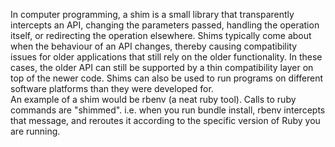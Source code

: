In computer programming, a shim is a small library that transparently intercepts an API, changing the parameters passed, handling the operation itself, or redirecting the operation elsewhere. Shims typically come about when the behaviour of an API changes, thereby causing compatibility issues for older applications that still rely on the older functionality. In these cases, the older API can still be supported by a thin compatibility layer on top of the newer code. Shims can also be used to run programs on different software platforms than they were developed for.     
An example of a shim would be rbenv (a neat ruby tool). Calls to ruby commands are "shimmed". i.e. when you run bundle install, rbenv intercepts that message, and reroutes it according to the specific version of Ruby you are running.
